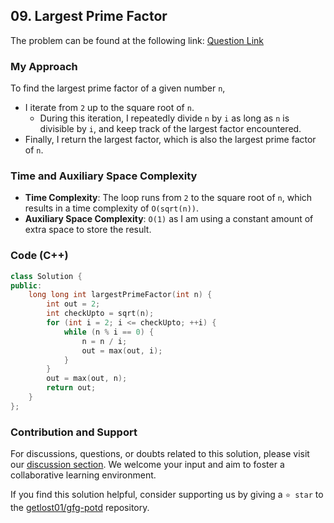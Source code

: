 ## 09. Largest Prime Factor

The problem can be found at the following link: [Question Link](https://practice.geeksforgeeks.org/problems/largest-prime-factor2601/1)

### My Approach

To find the largest prime factor of a given number `n`,
- I iterate from `2` up to the square root of `n`. 
	- During this iteration, I repeatedly divide `n` by `i` as long as `n` is divisible by `i`, and keep track of the largest factor encountered. 
- Finally, I return the largest factor, which is also the largest prime factor of `n`.

### Time and Auxiliary Space Complexity

- **Time Complexity**: The loop runs from `2` to the square root of `n`, which results in a time complexity of `O(sqrt(n))`.
- **Auxiliary Space Complexity**: `O(1)` as I am using a constant amount of extra space to store the result.

### Code (C++)
```cpp
class Solution {
public:
    long long int largestPrimeFactor(int n) {
        int out = 2;
        int checkUpto = sqrt(n);
        for (int i = 2; i <= checkUpto; ++i) {
            while (n % i == 0) {
                n = n / i;
                out = max(out, i);
            }
        }
        out = max(out, n);
        return out;
    }
};
```

### Contribution and Support

For discussions, questions, or doubts related to this solution, please visit our [discussion section](https://github.com/getlost01/gfg-potd/discussions). We welcome your input and aim to foster a collaborative learning environment.

If you find this solution helpful, consider supporting us by giving a `⭐ star` to the [getlost01/gfg-potd](https://github.com/getlost01/gfg-potd) repository.